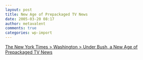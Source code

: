```yaml
---
layout: post
title: New Age of Prepackaged TV News
date: 2005-03-20 08:17
author: metavalent
comments: true
categories: wp-import
---
```

<a href="http://www.nytimes.com/2005/03/13/politics/13covert.html?ei=5090&amp;en=c040ac38c7b344fa&amp;ex=1268370000&amp;partner=rssuserland&amp;pagewanted=all&amp;position=">The New York Times &gt; Washington &gt; Under Bush, a New Age of Prepackaged TV News</a>
